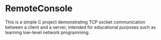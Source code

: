 # RemoteConsole
This is a simple C project demonstrating TCP socket communication between a client and a server, intended for educational purposes such as learning low-level network programming.
